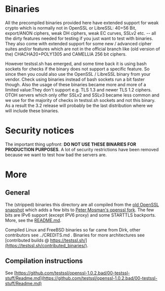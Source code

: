 
Binaries
========

All the precompiled binaries provided here have extended support for weak crypto which is normally not in OpenSSL or LibreSSL: 40+56 Bit,
export/ANON ciphers, weak DH ciphers, weak EC curves, SSLv2 etc. -- all the dirty features needed for testing if you just want to test with
binaries. They also come with extended support for some new / advanced cipher suites and/or features which are not in the official branch like (old version of the) CHACHA20+POLY1305 and CAMELLIA 256 bit ciphers.

However testssl.sh has emerged, and some time back it is using bash sockets for checks if the binary does not support a specific feature. So since then you could also use the OpenSSL / LibreSSL binary from your vendor. Check using binaries instead of bash sockets run a bit faster though. Also the usage of these binaries became more and more of a limited value:They don't support e.g. TLS 1.3 and newer TLS 1.2 ciphers. OTOH servers which only offer SSLv2 and SSLv3 became less common and we use for the majority of checks in testssl.sh sockets and not this binary. As a result the 3.2 release will probably be the last distribution where we will include these binaries.

# Security notices

The important thing upfront: **DO NOT USE THESE BINARIES FOR PRODUCTION PURPOSES**. A lot of security restrictions have been removed because we want to test how bad the servers are.


More
====

General
-------
The (stripped) binaries this directory are all compiled from the [old OpenSSL snapshot](https://github.com/testssl/openssl-1.0.2.bad) which adds a few bits to [Peter
Mosman's openssl fork](https://github.com/PeterMosmans/openssl). The few bits are IPv6 support (except IPV6 proxy) and some STARTTLS backports. More, see the [README.md](https://github.com/testssl/openssl-1.0.2.bad/README.md).

Compiled Linux and FreeBSD binaries so far came from Dirk, other contributors see ../CREDITS.md . Binaries for more architectures see [contributed builds @ https://testssl.sh/](https://testssl.sh/contributed_binaries/).


Compilation instructions
------------------------

See [https://github.com/testssl/openssl-1.0.2.bad/00-testssl-stuff/Readme.md](https://github.com/testssl/openssl-1.0.2.bad/00-testssl-stuff/Readme.md)

